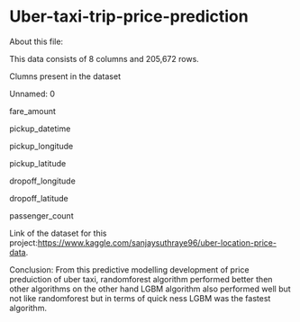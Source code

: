# Uber-taxi-trip-price-prediction

About this file:

This data consists of 8 columns and 205,672 rows.
 
 Clumns present in the dataset
 
Unnamed: 0 

fare_amount 

pickup_datetime 

pickup_longitude

pickup_latitude

dropoff_longitude 

dropoff_latitude

passenger_count




Link of the dataset for this project:https://www.kaggle.com/sanjaysuthraye96/uber-location-price-data.

Conclusion: From this predictive modelling development of price preduiction of uber taxi, randomforest algorithm performed better then other algorithms on the other hand LGBM algorithm also performed well but not like randomforest but in terms of quick ness LGBM was the fastest algorithm.
